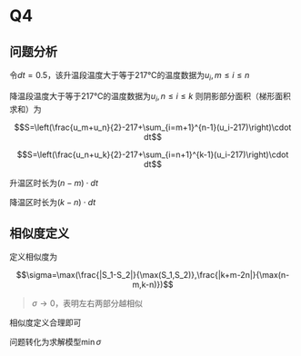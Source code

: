 # Q4

## 问题分析

令$dt=0.5$，该升温段温度大于等于217℃的温度数据为$u_i,m≤i≤n$

降温段温度大于等于217℃的温度数据为$u_i,n≤i≤k$
则阴影部分面积（梯形面积求和）为

$$S=\left(\frac{u_m+u_n}{2}-217+\sum_{i=m+1}^{n-1}(u_i-217)\right)\cdot dt$$

$$S=\left(\frac{u_n+u_k}{2}-217+\sum_{i=n+1}^{k-1}(u_i-217)\right)\cdot dt$$

升温区时长为$(n-m)\cdot dt$

降温区时长为$(k-n)\cdot dt$

## 相似度定义

定义相似度为

$$\sigma=\max(\frac{|S_1-S_2|}{\max(S_1,S_2)},\frac{|k+m-2n|}{\max(n-m,k-n)})$$

>$\sigma\to 0$，表明左右两部分越相似

相似度定义合理即可

问题转化为求解模型$\min \sigma$

